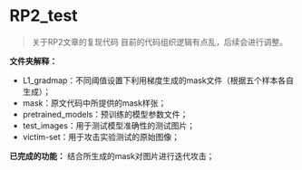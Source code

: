 # RP2_test
> 关于RP2文章的复现代码
目前的代码组织逻辑有点乱，后续会进行调整。

**文件夹解释：**
 - L1_gradmap：不同阈值设置下利用梯度生成的mask文件（根据五个样本各自生成）；
 - mask：原文代码中所提供的mask样张；
 - pretrained_models：预训练的模型参数文件；
 - test_images：用于测试模型准确性的测试图片；
 - victim-set：用于攻击实验测试的原始图像；

**已完成的功能：**
结合所生成的mask对图片进行迭代攻击；
